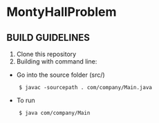 # MontyHallProblem
## BUILD GUIDELINES 
1. Clone this repository
2. Building with command line:
* Go into the source folder (src/)
```
    $ javac -sourcepath . com/company/Main.java
```
* To run
```
    $ java com/company/Main
```
